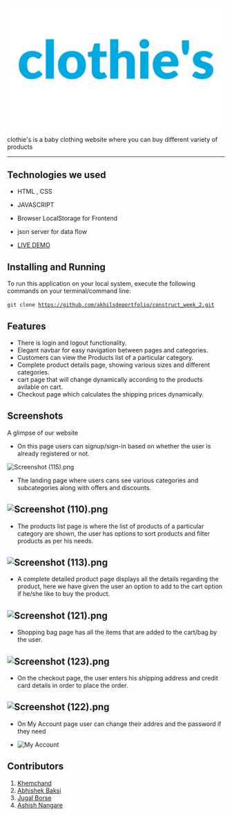 ![nord.png](/images/Clothie's.png)

clothie's is a baby clothing website where you can buy different variety of products

---

## Technologies we used

<!-- <hr> -->

- HTML , CSS
- JAVASCRIPT
- Browser LocalStorage for Frontend
- json server for data flow

- [LIVE DEMO](https://nordstrom-cloned.herokuapp.com/)

## Installing and Running

<!-- <hr> -->

To run this application on your local system, execute the following commands on your terminal/command line:

<code>git clone https://github.com/akhilsdeportfolio/construct_week_2.git</code>

## Features

<!-- --- -->

- There is login and logout functionality.
- Elegant navbar for easy navigation between pages and categories.
- Customers can view the Products list of a particular category.
- Complete product details page, showing various sizes and different categories.
- cart page that will change dynamically according to the products avilable on cart.
- Checkout page which calculates the shipping prices dynamically.

## Screenshots

<!-- --- -->

A glimpse of our website

- On this page users can signup/sign-in based on whether the user is already registered or not.

![Screenshot (115).png](https://cdn.hashnode.com/res/hashnode/image/upload/v1630219270987/dT7e2MFN3.png)

- The landing page where users cans see various categories and subcategories along with offers and discounts.

## ![Screenshot (110).png](https://cdn.hashnode.com/res/hashnode/image/upload/v1630218783630/Hnn7HJryZ.png)

- The products list page is where the list of products of a particular category are shown, the user has options to sort products and filter products as per his needs.

## ![Screenshot (113).png](https://cdn.hashnode.com/res/hashnode/image/upload/v1630219007984/HzV38DEZo.png)

- A complete detailed product page displays all the details regarding the product, here we have given the user an option to add to the cart option if he/she like to buy the product.

## ![Screenshot (121).png](https://cdn.hashnode.com/res/hashnode/image/upload/v1630219125640/BuijpE4Q_.png)

- Shopping bag page has all the items that are added to the cart/bag by the user.

## ![Screenshot (123).png](https://cdn.hashnode.com/res/hashnode/image/upload/v1630219786505/W6oIrTvte.png)

- On the checkout page, the user enters his shipping address and credit card details in order to place the order.

## ![Screenshot (122).png](https://cdn.hashnode.com/res/hashnode/image/upload/v1630219352528/km3ZkSW82.png)

- On My Account page user can change their addres and the password if they need

- ![My Account](https://user-images.githubusercontent.com/87421863/135756494-f0e72fdd-fbf0-41a9-ab37-d629f43ada39.png)

## Contributors

1. [Khemchand](https://github.com/khemchand-twt11)
2. [Abhishek Baksi](https://github.com/Abhishek-Baksi)
3. [Jugal Borse](https://github.com/borsejugal23)
4. [Ashish Nangare](https://github.com/ashishnangare1967)
